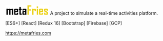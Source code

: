 <img src='static/images/_logo-text.png' style='height: 30px; width: auto' />
A project to simulate a real-time activities platform.

[ES6+] [React] [Redux 16] [Bootstrap] [Firebase] [GCP]

https://metafries.com
